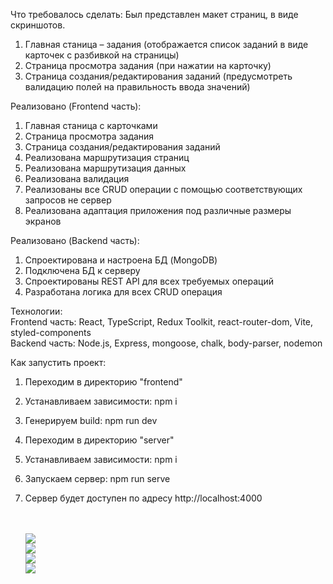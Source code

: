 Что требовалось сделать:
Был представлен макет страниц, в виде скриншотов.
1) Главная станица – задания (отображается список заданий в виде карточек с разбивкой на страницы)
2) Страница просмотра задания (при нажатии на карточку)
3) Страница создания/редактирования заданий (предусмотреть валидацию полей на правильность ввода значений)


Реализовано (Frontend часть):
1) Главная станица с карточками
2) Страница просмотра задания
3) Страница создания/редактирования заданий
4) Реализована маршрутизация страниц
5) Реализована маршрутизация данных
6) Реализована валидация
7) Реализованы все CRUD операции с помощью соответствующих запросов не сервер
8) Реализована адаптация приложения под различные размеры экранов

Реализовано (Backend часть):
1) Спроектирована и настроена БД (MongoDB)
2) Подключена БД к серверу
3) Спроектированы REST API для всех требуемых операций
4) Разработана логика для всех CRUD операция
   
Технологии:<br/>
  Frontend часть: React, TypeScript, Redux Toolkit, react-router-dom, Vite, styled-components <br/>
  Backend часть: Node.js, Express, mongoose, chalk, body-parser, nodemon

Как запустить проект: <br />
1) Переходим в директорию "frontend"
2) Устанавливаем зависимости: npm i
3) Генерируем build: npm run dev
4) Переходим в директорию "server"
5) Устанавливаем зависимости: npm i
6) Запускаем сервер: npm run serve
7) Сервер будет доступен по адресу http://localhost:4000
 
  
	<br />
	<br />
	<img src="https://s.iimg.su/s/22/F1fQU0PWObRhTiHZgnpOOtpvyv7NfrTbMtMgUBgs.png"  /> 
	<br />
 	<img src="https://s.iimg.su/s/22/18tyMYxeowzIW9NfYCu7KEgZmHd9U9O0HtJ2NVqu.png"  /> 
 	<br />
 	<img src="https://s.iimg.su/s/22/mD8L6nKTudLvgmDHxoTZSWczpFobZ1eoTJO19XLO.png"  /> 
	<br />
 	<img src="https://s.iimg.su/s/22/ZWVPAHfNQSXOGtiRZQewXaYVuS8B5xaZ189xuM6o.png"  /> 